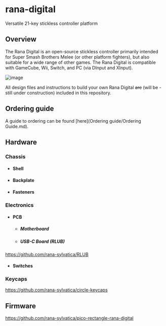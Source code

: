 # rana-digital
Versatile 21-key stickless controller platform

## Overview

The Rana Digital is an open-source stickless controller primarily intended for Super Smash Brothers Melee (or other platform fighters), but also suitable for a wide range of other games.  The Rana Digital is compatible with GameCube, Wii, Switch, and PC (via DInput and XInput).  

![image](https://user-images.githubusercontent.com/95242582/200199077-9dda4490-ee79-46d5-b45f-55e830ee64f4.png)

All design files and instructions to build your own Rana Digital ~~are~~ (will be - still under construction) included in this repository.

## Ordering guide

A guide to ordering can be found [here](Ordering guide/Ordering Guide.md).

## Hardware

### Chassis

- #### Shell

- #### Backplate

- #### Fasteners

### Electronics

- #### PCB

  - ##### Motherboard

  - ##### USB-C Board (RLUB)

https://github.com/rana-sylvatica/RLUB

 - #### Switches

### Keycaps

https://github.com/rana-sylvatica/circle-keycaps

## Firmware

https://github.com/rana-sylvatica/pico-rectangle-rana-digital



